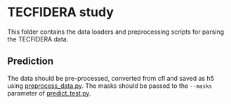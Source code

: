 # TECFIDERA study
This folder contains the data loaders and preprocessing scripts for parsing the TECFIDERA data.


## Prediction
The data should be pre-processed, converted from cfl and saved as h5 using [preprocess_data.py](preprocess_data.py).
The masks should be passed to the `--masks` parameter of [predict_test.py](predict_test.py).

